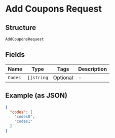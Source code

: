 
# Add Coupons Request

## Structure

`AddCouponsRequest`

## Fields

| Name | Type | Tags | Description |
|  --- | --- | --- | --- |
| `Codes` | `[]string` | Optional | - |

## Example (as JSON)

```json
{
  "codes": [
    "codes0",
    "codes1"
  ]
}
```

